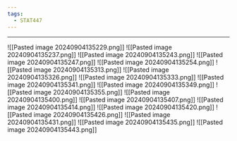 ```yaml
---
tags:
  - STAT447
---
```

---
![[Pasted image 20240904135229.png]]
![[Pasted image 20240904135237.png]]
![[Pasted image 20240904135243.png]]
![[Pasted image 20240904135247.png]]
![[Pasted image 20240904135254.png]]
![[Pasted image 20240904135313.png]]
![[Pasted image 20240904135326.png]]
![[Pasted image 20240904135333.png]]
![[Pasted image 20240904135341.png]]
![[Pasted image 20240904135349.png]]
![[Pasted image 20240904135355.png]]
![[Pasted image 20240904135400.png]]
![[Pasted image 20240904135407.png]]
![[Pasted image 20240904135414.png]]
![[Pasted image 20240904135420.png]]
![[Pasted image 20240904135426.png]]
![[Pasted image 20240904135431.png]]
![[Pasted image 20240904135435.png]]
![[Pasted image 20240904135443.png]]

